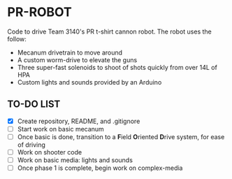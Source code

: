 PR-ROBOT
======
Code to drive Team 3140's PR t-shirt cannon robot. The robot uses the follow:
- Mecanum drivetrain to move around
- A custom worm-drive to elevate the guns
- Three super-fast solenoids to shoot of shots quickly from over 14L of HPA
- Custom lights and sounds provided by an Arduino

## TO-DO LIST
- [x] Create repository, README, and .gitignore
- [ ] Start work on basic mecanum
- [ ] Once basic is done, transition to a **F**ield **O**riented **D**rive system, for ease of driving
- [ ] Work on shooter code
- [ ] Work on basic media: lights and sounds
- [ ] Once phase 1 is complete, begin work on complex-media
